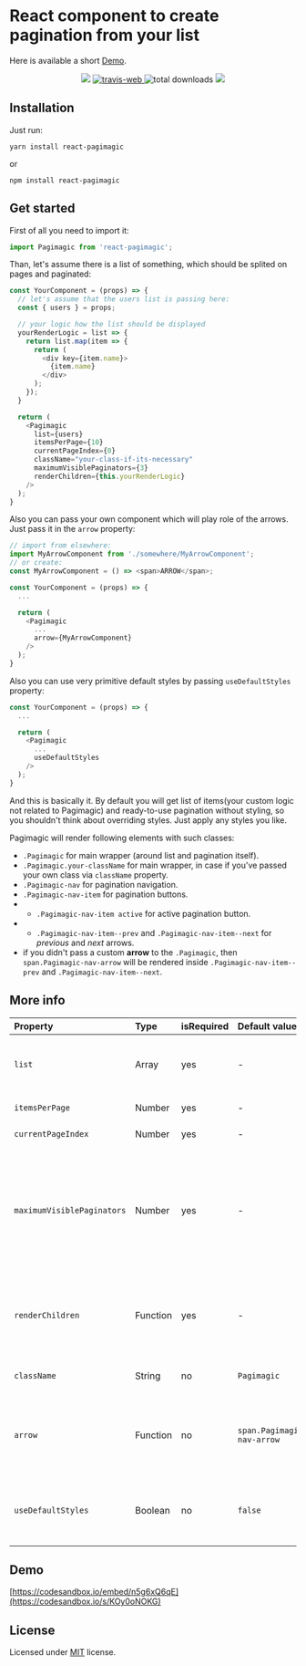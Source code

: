 # React component to create **pagination** from your list

Here is available a short [Demo](https://codesandbox.io/s/KOy0oNOKG).

<p align="center">
  <a href="https://www.npmjs.com/package/react-pagimagic" target="_blank"><img src="https://img.shields.io/npm/v/react-pagimagic.svg"></a>
  <a href="https://travis-ci.org/ivanzusko/react-pagimagic" target="_blank">
    <img src="https://travis-ci.org/ivanzusko/react-pagimagic.svg?branch=master" alt="travis-web"/>
  </a>
  <img src="https://img.shields.io/npm/dt/react-pagimagic.svg" alt="total downloads" />
  <a href="https://opensource.org/licenses/MIT" target="_blank"><img src="https://img.shields.io/npm/l/react-pagimagic.svg"></a>
</p>

## Installation

Just run:

```
yarn install react-pagimagic
```

or

```
npm install react-pagimagic
```

## Get started

First of all you need to import it:
```javascript
import Pagimagic from 'react-pagimagic';
```

Than, let's assume there is a list of something, which should be splited on pages and paginated:
```javascript
const YourComponent = (props) => {
  // let's assume that the users list is passing here:
  const { users } = props;

  // your logic how the list should be displayed
  yourRenderLogic = list => {
    return list.map(item => {
      return (
        <div key={item.name}>
          {item.name}
        </div>
      );
    });
  }

  return (
    <Pagimagic
      list={users}
      itemsPerPage={10}
      currentPageIndex={0}
      className="your-class-if-its-necessary"
      maximumVisiblePaginators={3}
      renderChildren={this.yourRenderLogic}
    />
  );
}
```

Also you can pass your own component which will play role of the arrows. Just pass it in the `arrow` property:

```javascript
// import from elsewhere:
import MyArrowComponent from './somewhere/MyArrowComponent';
// or create:
const MyArrowComponent = () => <span>ARROW</span>;

const YourComponent = (props) => {
  ...

  return (
    <Pagimagic
      ...
      arrow={MyArrowComponent}
    />
  );
}
```

Also you can use very primitive default styles by passing `useDefaultStyles` property:

```javascript
const YourComponent = (props) => {
  ...

  return (
    <Pagimagic
      ...
      useDefaultStyles
    />
  );
}
```

And this is basically it. By default you will get list of items(your custom logic not related to Pagimagic) and ready-to-use pagination without styling, so you shouldn't think about overriding styles. Just apply any styles you like.

Pagimagic will render following elements with such classes:
- `.Pagimagic` for main wrapper (around list and pagination itself).
- `.Pagimagic.your-className` for main wrapper, in case if you've passed your own class via `className` property.
- `.Pagimagic-nav` for pagination navigation.
- `.Pagimagic-nav-item` for pagination buttons.
- - `.Pagimagic-nav-item active` for active pagination button.
- - `.Pagimagic-nav-item--prev` and `.Pagimagic-nav-item--next` for _previous_ and _next_ arrows.
- if you didn't pass a custom **arrow** to the `.Pagimagic`, then `span.Pagimagic-nav-arrow` will be rendered inside `.Pagimagic-nav-item--prev` and `.Pagimagic-nav-item--next`.

## More info
Property | Type | isRequired | Default value | Description
:---|:---|:---|:---|:---
`list` | Array<any> | yes | - | You need to pass an array with elements, so Pagimagic will know, how many pages and pagination buttons build.
`itemsPerPage` | Number | yes | - | How many elements will be shown on one page.
`currentPageIndex` | Number | yes | - | Index of the page which is shown initialy.
`maximumVisiblePaginators` | Number | yes | - | How many pagination buttons should be displayed. **E.g.:** there are 10 pages, and `maximumVisiblePaginators` is set to 3, so there will be shown only 3 pagination buttons + arrow prev and arrow next, and 7 pagination buttons will be hidden.
`renderChildren` | Function | yes | - | The way how your list should be build. `Pagimagic` will display your list acording to your logic, and will handle only pagination computation and creation.
`className` | String | no | `Pagimagic` | If you want to have aditionaly your className.
`arrow` | Function | no | `span.Pagimagic-nav-arrow` | By default the `span` will be rendered inside the `div.Pagimagic-nav-item--prev` and `div.Pagimagic-nav-item--prev` with text **prev** and **next** respectively.
`useDefaultStyles` | Boolean | no | `false` | You can use very basic default styles by passing `useDefaultStyles` property. Without passing this prop you will get naked pagination. 

## Demo
[https://codesandbox.io/embed/n5g6xQ6qE](https://codesandbox.io/s/KOy0oNOKG)

## License
Licensed under [MIT](https://opensource.org/licenses/MIT) license.
